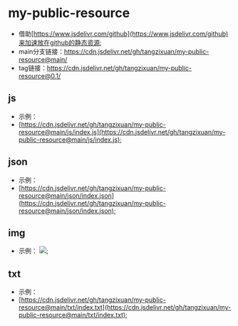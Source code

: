 # my-public-resource
* 借助[https://www.jsdelivr.com/github](https://www.jsdelivr.com/github)来加速放在github的静态资源;
* main分支链接：https://cdn.jsdelivr.net/gh/tangzixuan/my-public-resource@main/
* tag链接：https://cdn.jsdelivr.net/gh/tangzixuan/my-public-resource@0.1/

## js
* 示例：
* [https://cdn.jsdelivr.net/gh/tangzixuan/my-public-resource@main/js/index.js](https://cdn.jsdelivr.net/gh/tangzixuan/my-public-resource@main/js/index.js);
  
## json
* 示例：
* [https://cdn.jsdelivr.net/gh/tangzixuan/my-public-resource@main/json/index.json](https://cdn.jsdelivr.net/gh/tangzixuan/my-public-resource@main/json/index.json);


## img
* 示例：
![](https://cdn.jsdelivr.net/gh/tangzixuan/my-public-resource@main/img/2022-10/2022-10-07-13-29.png);

## txt
* 示例：
* [https://cdn.jsdelivr.net/gh/tangzixuan/my-public-resource@main/txt/index.txt](https://cdn.jsdelivr.net/gh/tangzixuan/my-public-resource@main/txt/index.txt);
